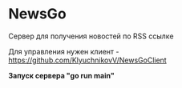 # NewsGo

Сервер для получения новостей по RSS ссылке

Для управления нужен клиент -https://github.com/KlyuchnikovV/NewsGoClient

**Запуск сервера "go run main"**
